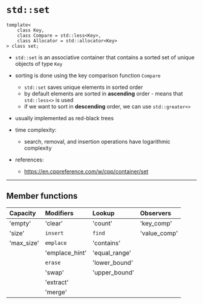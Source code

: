 # `std::set`

    template<
        class Key,
        class Compare = std::less<Key>,
        class Allocator = std::allocator<Key>
    > class set;

- `std::set` is an associative container that contains a sorted set of unique objects of type `Key`
- sorting is done using the key comparison function `Compare`
  - `std::set` saves unique elements in sorted order
  - by default elements are sorted in **ascending** order - means that `std::less<>` is used
  - if we want to sort in **descending** order, we can use `std::greater<>`
- usually implemented as red-black trees

- time complexity:
  - search, removal, and insertion operations have logarithmic complexity

- references:
  - <https://en.cppreference.com/w/cpp/container/set>

--------------------------------------------------------------------------------

## Member functions

| Capacity    | Modifiers       | Lookup        | Observers    |
| :---        | :---            | :---          | :---         |
| 'empty'     | 'clear'         | 'count'       | 'key_comp'   |
| 'size'      | `insert`        | `find`        | 'value_comp' |
| 'max_size'  | `emplace`       | 'contains'    |              |
|             | 'emplace_hint'  | 'equal_range' |              |
|             | `erase`         | 'lower_bound' |              |
|             | 'swap'          | 'upper_bound' |              |
|             | 'extract'       |               |              |
|             | 'merge'         |               |              |
